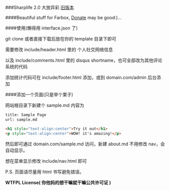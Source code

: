 ###Sharplife 2.0 大放异彩 [旧版本](https://github.com/enirehtac/sharplife)

####Beautiful stuff for Farbox, [Donate](https://me.alipay.com/chricy) may be good:)...

####使用(懒得用 interface.json 了)

git clone 或者直接下载后放在你的 template 目录下即可

需要修改 include/header.html 里的 个人社交网络信息

以及 include/comments.html 里的 disqus shortname，也可全部改为其他评论系统的代码

添加统计代码可在 include/footer.html 添加，或到 domain.com/admin 后台添加

####添加一个页面(只是举个栗子)

网站根目录下新建个 sample.md
内容为
```html
title: Sample Page
url: sample.md

<h1 style="text-align:center">Try it out</h1>
<p style="text-align:center">WOW! it's amazing!</p>
```

然后即可通过 domain.com/sample.md 访问，新建 about.md 不用修改 nav，会自动显示。

想在菜单显示修改 include/nav.html 即可

P.S. 页面请尽量用 html 书写避免错误。

**WTFPL License( 你他妈的想干嘛就干嘛公共许可证 )**

